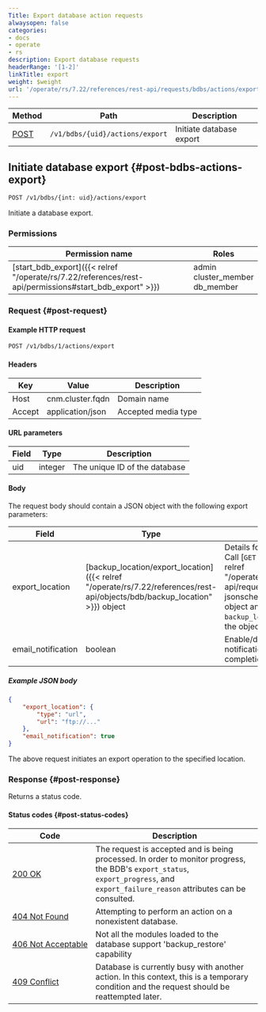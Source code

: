 ```yaml
---
Title: Export database action requests
alwaysopen: false
categories:
- docs
- operate
- rs
description: Export database requests
headerRange: '[1-2]'
linkTitle: export
weight: $weight
url: '/operate/rs/7.22/references/rest-api/requests/bdbs/actions/export/'
---
```


| Method | Path | Description |
|--------|------|-------------|
| [POST](#post-bdbs-actions-export) | `/v1/bdbs/{uid}/actions/export` | Initiate database export |

## Initiate database export {#post-bdbs-actions-export}

```sh
POST /v1/bdbs/{int: uid}/actions/export
```

Initiate a database export.

### Permissions

| Permission name | Roles |
|-----------------|-------|
| [start_bdb_export]({{< relref "/operate/rs/7.22/references/rest-api/permissions#start_bdb_export" >}}) | admin<br />cluster_member<br />db_member |

### Request {#post-request}

#### Example HTTP request

```sh
POST /v1/bdbs/1/actions/export
```

#### Headers

| Key | Value | Description |
|-----|-------|-------------|
| Host | cnm.cluster.fqdn | Domain name |
| Accept | application/json | Accepted media type |


#### URL parameters

| Field | Type | Description |
|-------|------|-------------|
| uid | integer | The unique ID of the database |


#### Body

The request body should contain a JSON object with the following export parameters:

| Field | Type | Description |
|-------|------|-------------|
| export_location | [backup_location/export_location]({{< relref "/operate/rs/7.22/references/rest-api/objects/bdb/backup_location" >}}) object | Details for the export destination. Call [`GET /v1/jsonschema`]({{< relref "/operate/rs/7.22/references/rest-api/requests/jsonschema#get-jsonschema" >}}) on the bdb object and review the `backup_location` field to retrieve the object's structure.  |
| email_notification | boolean | Enable/disable an email notification on export failure/ completion. (optional) |

##### Example JSON body

```json
{
    "export_location": {
        "type": "url",
        "url": "ftp://..."
    },
    "email_notification": true
}
```

The above request initiates an export operation to the specified location.

### Response {#post-response}

Returns a status code.

#### Status codes {#post-status-codes}

| Code | Description |
|------|-------------|
| [200 OK](http://www.w3.org/Protocols/rfc2616/rfc2616-sec10.html#sec10.2.1) | The request is accepted and is being processed. In order to monitor progress, the BDB's `export_status`, `export_progress`, and `export_failure_reason` attributes can be consulted. |
| [404 Not Found](http://www.w3.org/Protocols/rfc2616/rfc2616-sec10.html#sec10.4.5) | Attempting to perform an action on a nonexistent database. |
| [406&nbsp;Not&nbsp;Acceptable](http://www.w3.org/Protocols/rfc2616/rfc2616-sec10.html#sec10.4.7) | Not all the modules loaded to the database support 'backup_restore' capability |
| [409 Conflict](http://www.w3.org/Protocols/rfc2616/rfc2616-sec10.html#sec10.4.10) | Database is currently busy with another action. In this context, this is a temporary condition and the request should be reattempted later. |
